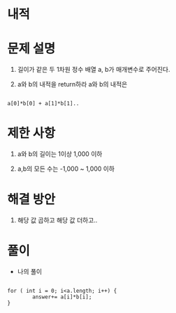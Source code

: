 # 내적

# 문제 설명

1. 길이가 같은 두 1차원 정수 배열 a, b가 매개변수로 주어진다.

2. a와 b의 내적을 return하라 a와 b의 내적은 

```

a[0]*b[0] + a[1]*b[1]..

```

# 제한 사항

1. a와 b의 길이는 1이상 1,000 이하

2. a,b의 모든 수는 -1,000 ~ 1,000 이하

# 해결 방안

1. 해당 값 곱하고 해당 값 더하고..

# 풀이

- 나의 풀이

```

for ( int i = 0; i<a.length; i++) {
        answer+= a[i]*b[i];
}

```